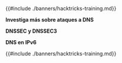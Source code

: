 {{#include ./banners/hacktricks-training.md}}

**Investiga más sobre ataques a DNS**

**DNSSEC y DNSSEC3**

**DNS en IPv6**

{{#include ./banners/hacktricks-training.md}}
